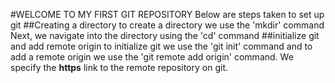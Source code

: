 #WELCOME TO MY FIRST GIT REPOSITORY
Below are steps taken to set up git
##Creating a directory
to create a directory we use the 'mkdir' command
Next, we navigate into the directory using the 'cd' command
##initialize git and add remote origin
to initialize git we use the 'git init' command and to add a remote origin we use the 'git remote add origin' command. We specify the **https** link to the remote repository on git. 
